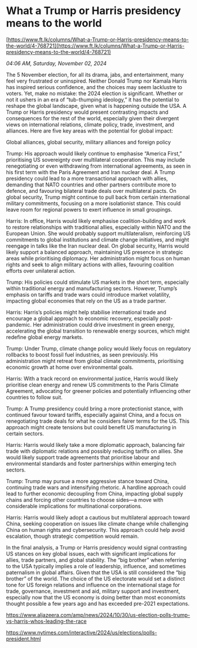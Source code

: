 # What a Trump or Harris presidency means to the world

[https://www.ft.lk/columns/What-a-Trump-or-Harris-presidency-means-to-the-world/4-768721](https://www.ft.lk/columns/What-a-Trump-or-Harris-presidency-means-to-the-world/4-768721)

*04:06 AM, Saturday, November 02, 2024*

The 5 November election, for all its drama, jabs, and entertainment, many feel very frustrated or uninspired. Neither Donald Trump nor Kamala Harris has inspired serious confidence, and the choices may seem lacklustre to voters. Yet, make no mistake: the 2024 election is significant. Whether or not it ushers in an era of “tub-thumping ideology,” it has the potential to reshape the global landscape, given what is happening outside the USA. A Trump or Harris presidency would present contrasting impacts and consequences for the rest of the world, especially given their divergent views on international relations, climate policy, trade, investment, and alliances. Here are five key areas with the potential for global impact:

Global alliances, global security, military alliances and foreign policy

Trump: His approach would likely continue to emphasise “America First,” prioritising US sovereignty over multilateral cooperation. This may include renegotiating or even withdrawing from international agreements, as seen in his first term with the Paris Agreement and Iran nuclear deal. A Trump presidency could lead to a more transactional approach with allies, demanding that NATO countries and other partners contribute more to defence, and favouring bilateral trade deals over multilateral pacts. On global security, Trump might continue to pull back from certain international military commitments, focusing on a more isolationist stance. This could leave room for regional powers to exert influence in small groupings.

Harris: In office, Harris would likely emphasise coalition-building and work to restore relationships with traditional allies, especially within NATO and the European Union. She would probably support multilateralism, reinforcing US commitments to global institutions and climate change initiatives, and might reengage in talks like the Iran nuclear deal. On global security, Harris would likely support a balanced approach, maintaining US presence in strategic areas while prioritising diplomacy. Her administration might focus on human rights and seek to align military actions with allies, favouring coalition efforts over unilateral action.

Trump: His policies could stimulate US markets in the short term, especially within traditional energy and manufacturing sectors. However, Trump’s emphasis on tariffs and trade wars could introduce market volatility, impacting global economies that rely on the US as a trade partner.

Harris: Harris’s policies might help stabilise international trade and encourage a global approach to economic recovery, especially post-pandemic. Her administration could drive investment in green energy, accelerating the global transition to renewable energy sources, which might redefine global energy markets.

Trump: Under Trump, climate change policy would likely focus on regulatory rollbacks to boost fossil fuel industries, as seen previously. His administration might retreat from global climate commitments, prioritising economic growth at home over environmental goals.

Harris: With a track record on environmental justice, Harris would likely prioritise clean energy and renew US commitments to the Paris Climate Agreement, advocating for greener policies and potentially influencing other countries to follow suit.

Trump: A Trump presidency could bring a more protectionist stance, with continued favour toward tariffs, especially against China, and a focus on renegotiating trade deals for what he considers fairer terms for the US. This approach might create tensions but could benefit US manufacturing in certain sectors.

Harris: Harris would likely take a more diplomatic approach, balancing fair trade with diplomatic relations and possibly reducing tariffs on allies. She would likely support trade agreements that prioritise labour and environmental standards and foster partnerships within emerging tech sectors.

Trump: Trump may pursue a more aggressive stance toward China, continuing trade wars and intensifying rhetoric. A hardline approach could lead to further economic decoupling from China, impacting global supply chains and forcing other countries to choose sides—a move with considerable implications for multinational corporations.

Harris: Harris would likely adopt a cautious but multilateral approach toward China, seeking cooperation on issues like climate change while challenging China on human rights and cybersecurity. This approach could help avoid escalation, though strategic competition would remain.

In the final analysis, a Trump or Harris presidency would signal contrasting US stances on key global issues, each with significant implications for allies, trade partners, and global stability. The “big brother” when referring to the USA typically implies a role of leadership, influence, and sometimes paternalism in global affairs. Given that the USA is still considered the “big brother” of the world. The choice of the US electorate would set a distinct tone for US foreign relations and influence on the international stage for trade, governance, investment and aid, military support and investment, especially now that the US economy is doing better than most economists thought possible a few years ago and has exceeded pre-2021 expectations.

https://www.aljazeera.com/amp/news/2024/10/30/us-election-polls-trump-vs-harris-whos-leading-the-race

https://www.nytimes.com/interactive/2024/us/elections/polls-president.html


